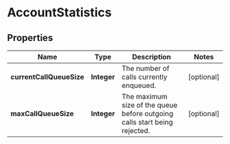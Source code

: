 

# AccountStatistics


## Properties

| Name | Type | Description | Notes |
|------------ | ------------- | ------------- | -------------|
|**currentCallQueueSize** | **Integer** | The number of calls currently enqueued. |  [optional] |
|**maxCallQueueSize** | **Integer** | The maximum size of the queue before outgoing calls start being rejected. |  [optional] |



